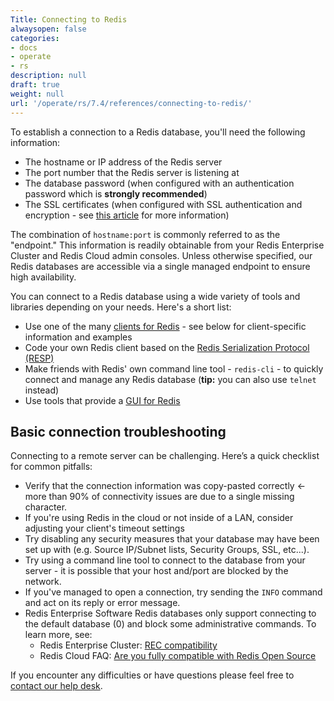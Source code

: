 ```yaml
---
Title: Connecting to Redis
alwaysopen: false
categories:
- docs
- operate
- rs
description: null
draft: true
weight: null
url: '/operate/rs/7.4/references/connecting-to-redis/'
---
```

To establish a connection to a Redis database, you'll need the following information:

- The hostname or IP address of the Redis server
- The port number that the Redis server is listening at
- The database password (when configured with an authentication password which is **strongly recommended**)
- The SSL certificates (when configured with SSL authentication and encryption - see [this article](/kb/read-more-ssl) for more information)

The combination of `hostname:port` is commonly referred to as the "endpoint." This information is readily obtainable from your Redis Enterprise Cluster and Redis Cloud admin consoles. Unless otherwise specified, our Redis databases are accessible via a single managed endpoint to ensure high availability.

You can connect to a Redis database using a wide variety of tools and libraries depending on your needs. Here's a short list:

- Use one of the many [clients for Redis](redis.io/clients) - see below for client-specific information and examples
- Code your own Redis client based on the [Redis Serialization Protocol (RESP)](http://redis.io/topics/protocol)
- Make friends with Redis' own command line tool - `redis-cli` - to quickly connect and manage any Redis database (**tip:** you can also use `telnet` instead)
- Use tools that provide a [GUI for Redis](/blog/so-youre-looking-for-the-redis-gui)

## Basic connection troubleshooting

Connecting to a remote server can be challenging. Here’s a quick checklist for common pitfalls:

- Verify that the connection information was copy-pasted correctly <- more than 90% of connectivity issues are due to a single missing character.
- If you're using Redis in the cloud or not inside of a LAN, consider adjusting your client's timeout settings
- Try disabling any security measures that your database may have been set up with (e.g. Source IP/Subnet lists, Security Groups, SSL, etc...).
- Try using a command line tool to connect to the database from your server - it is possible that your host and/port are blocked by the network.
- If you've managed to open a connection, try sending the `INFO` command and act on its reply or error message.
- Redis Enterprise Software Redis databases only support connecting to the default database (0) and block some administrative commands. To learn more, see:
    - Redis Enterprise Cluster: [REC compatibility](/redis-enterprise-documentation/rlec-compatibility)
    - Redis Cloud FAQ: [Are you fully compatible with Redis Open Source](/faqs#are-you-fully-compatible-with-open-source-redis)

If you encounter any difficulties or have questions please feel free to [contact our help desk](mailto:support@redislabs.com).
